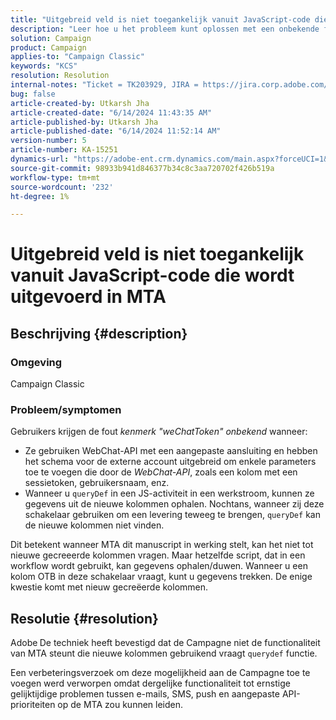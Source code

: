 ```yaml
---
title: "Uitgebreid veld is niet toegankelijk vanuit JavaScript-code die wordt uitgevoerd in MTA"
description: "Leer hoe u het probleem kunt oplossen met een onbekende fout tijdens het gebruik van een aangepaste WebChat API-connector."
solution: Campaign
product: Campaign
applies-to: "Campaign Classic"
keywords: "KCS"
resolution: Resolution
internal-notes: "Ticket = TK203929, JIRA = https://jira.corp.adobe.com/browse/NEO-20460, https://jira.corp.adobe.com/browse/NEO-20648"
bug: false
article-created-by: Utkarsh Jha
article-created-date: "6/14/2024 11:43:35 AM"
article-published-by: Utkarsh Jha
article-published-date: "6/14/2024 11:52:14 AM"
version-number: 5
article-number: KA-15251
dynamics-url: "https://adobe-ent.crm.dynamics.com/main.aspx?forceUCI=1&pagetype=entityrecord&etn=knowledgearticle&id=5684ae4f-432a-ef11-840a-000d3a5a67ba"
source-git-commit: 98933b941d846377b34c8c3aa720702f426b519a
workflow-type: tm+mt
source-wordcount: '232'
ht-degree: 1%

---
```


# Uitgebreid veld is niet toegankelijk vanuit JavaScript-code die wordt uitgevoerd in MTA

## Beschrijving {#description}


### <b>Omgeving</b>

Campaign Classic



### <b>Probleem/symptomen</b>

Gebruikers krijgen de fout *kenmerk &quot;weChatToken&quot; onbekend* wanneer:

- Ze gebruiken WebChat-API met een aangepaste aansluiting en hebben het schema voor de externe account uitgebreid om enkele parameters toe te voegen die door de *WebChat-API*, zoals een kolom met een sessietoken, gebruikersnaam, enz.
- Wanneer u `queryDef` in een JS-activiteit in een werkstroom, kunnen ze gegevens uit de nieuwe kolommen ophalen. Nochtans, wanneer zij deze schakelaar gebruiken om een levering teweeg te brengen, `queryDef` kan de nieuwe kolommen niet vinden.




Dit betekent wanneer MTA dit manuscript in werking stelt, kan het niet tot nieuwe gecreeerde kolommen vragen. Maar hetzelfde script, dat in een workflow wordt gebruikt, kan gegevens ophalen/duwen. Wanneer u een kolom OTB in deze schakelaar vraagt, kunt u gegevens trekken. De enige kwestie komt met nieuw gecreëerde kolommen.


## Resolutie {#resolution}




Adobe<b> </b>De techniek heeft bevestigd dat de Campagne niet de functionaliteit van MTA steunt die nieuwe kolommen gebruikend vraagt `querydef` functie.



Een verbeteringsverzoek om deze mogelijkheid aan de Campagne toe te voegen werd verworpen omdat dergelijke functionaliteit tot ernstige gelijktijdige problemen tussen e-mails, SMS, push en aangepaste API-prioriteiten op de MTA zou kunnen leiden.
